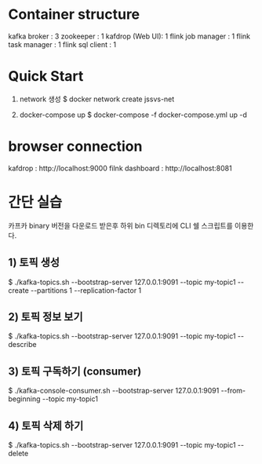 # Container structure

kafka broker : 3
zookeeper : 1
kafdrop (Web UI): 1
flink job manager : 1
flink task manager : 1
flink sql client : 1



# Quick Start

1) network 생성
$ docker network create jssvs-net

2) docker-compose up
$ docker-compose -f docker-compose.yml up -d


# browser connection
kafdrop : http://localhost:9000
filnk dashboard : http://localhost:8081


# 간단 실습

카프카 binary 버전을 다운로드 받은후 하위  bin 디렉토리에 CLI 쉘 스크립트를 이용한다.

## 1) 토픽 생성
$ ./kafka-topics.sh --bootstrap-server 127.0.0.1:9091 --topic my-topic1 --create --partitions 1 --replication-factor 1

## 2) 토픽 정보 보기
$ ./kafka-topics.sh --bootstrap-server 127.0.0.1:9091 --topic my-topic1 --describe

## 3) 토픽 구독하기 (consumer)
$ ./kafka-console-consumer.sh --bootstrap-server 127.0.0.1:9091 --from-beginning --topic my-topic1

## 4) 토픽 삭제 하기
$ ./kafka-topics.sh --bootstrap-server 127.0.0.1:9091 --topic my-topic1 --delete
